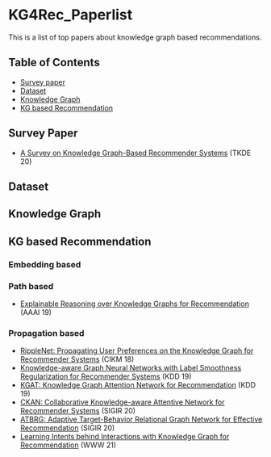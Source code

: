 # KG4Rec_Paperlist
This is a list of top papers about knowledge graph based recommendations.

## Table of Contents

- [Survey paper](#Survey-Paper)
- [Dataset](#dataset)
- [Knowledge Graph](#Knowledge-Graph)
- [KG based Recommendation](#KG-based-Recommendation)



## Survey Paper

- [A Survey on Knowledge Graph-Based Recommender Systems](https://arxiv.org/abs/2003.00911) (TKDE 20)

## Dataset

## Knowledge Graph

## KG based Recommendation

### Embedding based

### Path based

* [Explainable Reasoning over Knowledge Graphs for Recommendation](https://arxiv.org/abs/1811.04540) (AAAI 19)

### Propagation based

* [RippleNet: Propagating User Preferences on the Knowledge Graph for Recommender Systems](https://arxiv.org/abs/1803.03467) (CIKM 18)
* [Knowledge-aware Graph Neural Networks with Label Smoothness Regularization for Recommender Systems](https://arxiv.org/abs/1905.04413) (KDD 19)
* [KGAT: Knowledge Graph Attention Network for Recommendation](https://arxiv.org/abs/1905.07854) (KDD 19)
* [CKAN: Collaborative Knowledge-aware Attentive Network for Recommender Systems](https://dl.acm.org/doi/10.1145/3397271.3401141) (SIGIR 20)
* [ATBRG: Adaptive Target-Behavior Relational Graph Network for Effective Recommendation](https://arxiv.org/abs/2005.12002) (SIGIR 20)
* [Learning Intents behind Interactions with Knowledge Graph for Recommendation](https://arxiv.org/abs/2102.07057) (WWW 21) 
